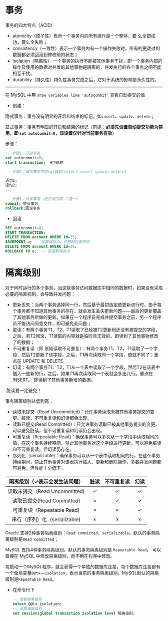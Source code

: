 # 事务

事务的四大特点（ACID） 

- atomicity（原子性）表示一个事务内的所有操作是一个整体，要 么全部成功，要么全失败；
- consistency（一致性）表示一个事务内有一个操作失败时，所有的更改过的数据都必须回滚到修改前的状态；
- isolation（隔离性） 一个事务的执行不能被其他事务干扰，即一个事务内部的操作及使用的数据对并发的其他事物是隔离的，并发执行的各个事务之间不能相互干扰。
- durability（持久性）持久性事务完成之后，它对于系统的影响是永久性的。

---

在 MySQL 中用 `show variables like 'autocommit'` 查看自动提交的值

- 创建：

隐式事务：事务没有明显的开启和结束的标记。如`insert`、`update`、`delete`；

显式事务：事务有明显的开启和结束的标记（前提：**必须先设置自动提交功能为禁用，即 `set autocommit=0`，该设置仅针对当前事务有效**）

步骤：

```sql
-- 步骤1：开启事务
set autocommit=0;
start transaction;  #可选的

-- 步骤2：编写事务中的sql语句(select insert update delete)

语句1;
语句2;
...

-- 步骤3：结束事务（提交或回滚 二选一）
commit; 提交事务
rollback;回滚事务
```

- 回滚

```sql
SET autocommit=0;
START TRANSACTION;
DELETE FROM account WHERE id=25;
SAVEPOINT a; -- 设置保存点，只搭配回滚使用
DELETE FROM account WHERE id=28;
ROLLBACK TO a;  -- 回滚到保存点
```



# 隔离级别

对于同时运行的多个事务，当这些事务访问数据库中相同的数据时，如果没有采取必要的隔离机制，会导致并发问题： 

- 更新丢失：当两个事务选择同一行，然后基于最初选定值更新该行时，由于每个事务都不知道其他事务的存在，就会发生丢失更新问题——最后的更新覆盖了其他事务所做的更新。如果在一个程序员完成并提交事务之前，另一个程序员不能访问同意文件，即可避免此问题；
- 脏读：有两个事务T1、T2，T1读取了已经被T2更新但还没有被提交的字段，之后，若T2回滚，T1读取的内容就是临时且无效的。即读到了其他事物修改了的数据；
- 不可重复读（即 原始读取不可重复）：有两个事务T1、T2，T1读取了一个字段，然后T2更新了该字段，之后，T1再次读取同一个字段，值就不同了；重点在 UPDATE 和 DELETE
- 幻读：有两个事务T1、T2，T1从一个表中读取了一个字段，然后T2在该表中插入一些新的行，之后，如果T1再次读取同一个表就会多出几行。重点在 INSERT。 即读到了其他事务新增的数据。

 脏读要一定避免！



事务隔离级别从低到高：

- 读取未提交（Read Uncommitted)：允许事务读取未被其他事务提交的变更。脏读、不可重复读和幻读都会出现。
- 读取已提交(Read Committed)：只允许事务读取已被其他事务提交的变更，可以避免脏读，但不可重复读和幻读仍会出现。
- 可重复读（Repeatable Read)：确保事务可以多次从一个字段中读取相同的值，在这个事务持续期间，禁止其他事务对这个字段进行更新，可以避免脏读和不可重复读，但幻读仍存在。
- 序列化（serializable)：确保事务可以从一个表中读取相同的行，在这个事务持续期间，禁止其他事务对该表执行插入、更新和删除操作，多数并发问题都可避免，但性能十分低下。 

| 隔离级别（✓表示会发生该问题） | 脏读 | 不可重复读 | 幻读 |
| :---------------------------: | :--: | :--------: | :--: |
| 读取未提交（Read Uncommitted) |  ✓   |     ✓      |  ✓   |
|  读取已提交(Read Committed)   |  ×   |     ✓      |  ✓   |
|  可重复读（Repeatable Read)   |  ×   |     ×      |  ✓   |
| 串行（序列）化（serializable) |  ×   |     ×      |  ×   |

Oracle 支持2种事务隔离级别：`Read committed`、`serializable`。默认的事务隔离级别是`Read committed`；

MySQL 支持4种事务隔离级别，默认的事务隔离级别是 `Repeatable Read`。 可以直接在 MySQL 中修改隔离级别，而不用在程序中修改。 

每启动一个MySQL程序，就会获得一个单独的数据库连接，每个数据库连接都有一个全局变量`@@tx——isolation`，表示当前的事务隔离级别，MySQL默认的隔离级别是`Repeatable Read`。 

- 在命令行下

  ```sql
  -- 查看隔离级别
  select @@tx_isolation;
  -- 设置隔离级别
  set session|global transaction isolation level 隔离级别;
  ```

